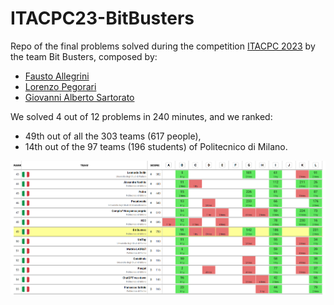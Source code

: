 # ITACPC23-BitBusters
Repo of the final problems solved during the competition [ITACPC 2023](https://www.itacpc.it/home) by the team Bit Busters, composed by:
- [Fausto Allegrini](https://github.com/fausto555)
- [Lorenzo Pegorari](https://github.com/LorenzoPegorari)
- [Giovanni Alberto Sartorato](https://github.com/giovannialbertos)

We solved 4 out of 12 problems in 240 minutes, and we ranked:
- 49th out of all the 303 teams (617 people),
- 14th out of the 97 teams (196 students) of Politecnico di Milano.

![preview](preview.jpg)